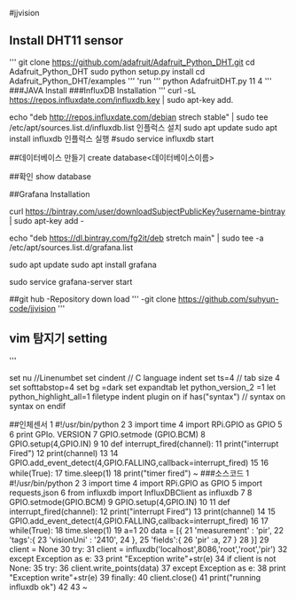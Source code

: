 #jjvision

## Install DHT11 sensor
'''
git clone https://github.com/adafruit/Adafruit_Python_DHT.git
cd Adafruit_Python_DHT
sudo python setup.py install
cd Adafruit_Python_DHT/examples
'''
 'run
 '''
 python AdafruitDHT.py 11 4
 '''
 ###JAVA Install
 ###InfluxDB Installation
 '''
 curl -sL https://repos.influxdate.com/influxdb.key | sudo apt-key add.
 
 echo "deb http://repos.influxdate.com/debian strech stable" | sudo tee /etc/apt/sources.list.d/influxdb.list
 인플럭스 설치
 sudo apt update
 sudo apt install influxdb
 인플럭스 실행
 #sudo service influxdb start
 
 ##데이터베이스 만들기
 create database<데이터베이스이름>

 ##확인
 show database
 
 ##Grafana Installation
 
 curl https://bintray.com/user/downloadSubjectPublicKey?username-bintray | sudo apt-key add -
 
 echo "deb https://dl.bintray.com/fg2it/deb stretch main" | sudo tee -a /etc/apt/sources.list.d/grafana.list
 
 sudo apt update
 sudo apt install grafana
 
 sudo service grafana-server start
 
 ##git hub
-Repository down load
'''
 -git clone https://github.com/suhyun-code/jjvision
 '''
 ## vim 탐지기 setting
 '''
 
 set nu   //Linenumbet
 set cindent   // C language indent
 set ts=4   // tab size 4
 set softtabstop=4
 set bg =dark
 set expandtab
 let python_version_2 =1
 let python_highlight_all=1
 filetype indent plugin on
 if has("syntax") // syntax on
  syntax on
  endif 
  
  ##인체센서
   1 #!/usr/bin/python
  2
  3 import time
  4 import RPi.GPIO as GPIO
  5
  6 print GPIo. VERSION
  7 GPIO.setmode (GPIO.BCM)
  8 GPIO.setup(4,GPIO.IN)
  9
 10 def interrupt_fired(channel):
 11     print("interrupt Fired")
 12     print(channel)
 13
 14 GPIO.add_event_detect(4,GPIO.FALLING,callback=interrupt_fired)
 15
 16 while(True):
 17     time.sleep(1)
 18     print("timer fired")
~
###소스코드
 1 #!/usr/bin/python
  2
  3 import time
  4 import RPi.GPIO as GPIO
  5 import requests,json
  6 from influxdb import InfluxDBClient as influxdb
  7
  8 GPIO.setmode(GPIO.BCM)
  9 GPIO.setup(4,GPIO.IN)
 10
 11 def interrupt_fired(channel):
 12     print("interrupt Fired")
 13     print(channel)
 14
 15 GPIO.add_event_detect(4,GPIO.FALLING,callback=interrupt_fired)
 16
 17 while(True):
 18     time.sleep(1)
 19     a=1
 20     data = [{
 21         'measurement' : 'pir',
 22        'tags':{
 23             'visionUni' : '2410',
 24             },
 25         'fields':{
 26             'pir' :a,
 27             }
 28         }]
 29     client = None
 30     try:
 31         client = influxdb('localhost',8086,'root','root','pir')
 32     except Exception as e:
 33         print "Exception write"+str(e)
 34     if client is not None:
 35         try:
 36             client.write_points(data)
 37         except Exception as e:
 38             print "Exception write"+str(e)
 39         finally:
 40             client.close()
 41         print("running influxdb ok")
 42
 43
~


